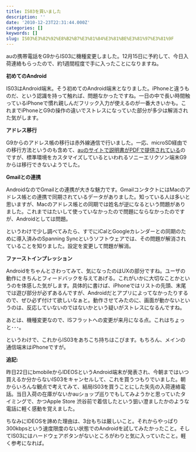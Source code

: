 ```yaml
---
title: IS03を買いました
description: ''
date: '2010-12-23T22:31:44.000Z'
categories: []
keywords: []
slug: IS03%E3%82%92%E8%B2%B7%E3%81%84%E3%81%BE%E3%81%97%E3%81%9F
---
```

auの携帯電話をG9からIS03に機種変更しました。12月15日に予約して、今日入荷連絡もらったので、約1週間程度で手に入ったことになりますね。

**初めてのAndroid**

IS03はAndroid端末。そう初めてのAndroid端末となりました。iPhoneと違うものだ、という認識を持って触れば、問題なかったですね。一日の中で長い時間触っているiPhoneで慣れ親しんだフリック入力が使えるのが一番大きいかも。これまでiPhoneとG9の操作の違いでストレスになっていた部分が多少は解消された気がします。

**アドレス移行**

G9からのアドレス帳の移行は赤外線通信で行いました。一応、microSD経由での移行方法というのも含めて、[auのサイトで説明書がPDFで提供されている](http://www.au.kddi.com/seihin/ichiran/smartphone/guide/index.html)のですが、標準環境をカスタマイズしているといわれるソニーエリクソン端末G9からは移行できないようでした。

**Gmailとの連携**

AndroidなのでGmailとの連携が大きな魅力です。GmailコンタクトにはMacのアドレス帳との連携で同期されているデータがありました。知っている人は多いと思いますが、Macのアドレス帳との同期では姓名が逆になるという問題がありました。これまではたいして使っていなかったので問題にならなかったのですが、Androidとしては問題。

というわけで少し調べてみたら、すでにiCalとGoogleカレンダーとの同期のために導入済みのSpanning Syncというソフトウェアでは、その問題が解消されていることを知りました。設定を変更して問題が解消。

**ファーストインプレッション**

Androidをちゃんとさわってみて、気になったのはUXの部分ですね。ユーザの動作にきちんとフィードバックを与えてあげる。これがいかに大切なことかというのを体感した気がします。具体的に書けば、iPhoneではリストの先頭、末尾では遊び部分が必ずあるんですが、Androidだとアプリによってなかったりするので、ぜひ必ず付けて欲しいなぁと。動作させてみたのに、画面が動かないというのは、反応していないのではないかという疑いがストレスになるんですね。

あとは、機種変更なので、ISフラットへの変更が来月になる点。これはちょっと･･･。

というわけで、これからIS03をあちこち持ちはこびます。もちろん、メインの通信端末はiPhoneですが。

**追記:**

昨日22日にbmobileからIDEOSというAndroid端末が発表され、今朝まではいつ買えるか分からないIS03をキャンセルして、これを買うつもりでいました。朝からいろんな観点で考えてみて、結局IS03を買うことにした矢先の入荷連絡電話。当日入荷の在庫がないかauショップ巡りでもしてみようかと思っていたタイミングで、かつApple Store 渋谷前で着信したという狙い澄ましたかのような電話に軽く感動を覚えました。

ちなみにIDEOSを諦めた理由は、3台もちは厳しいこと。それからやっぱり300kbpsという速度限度のない状態でのAndroidを試してみたかったこと。そしてIS03にはハードウェアボタンがないところがわりと気に入っていたこと。軽く参考になれば。